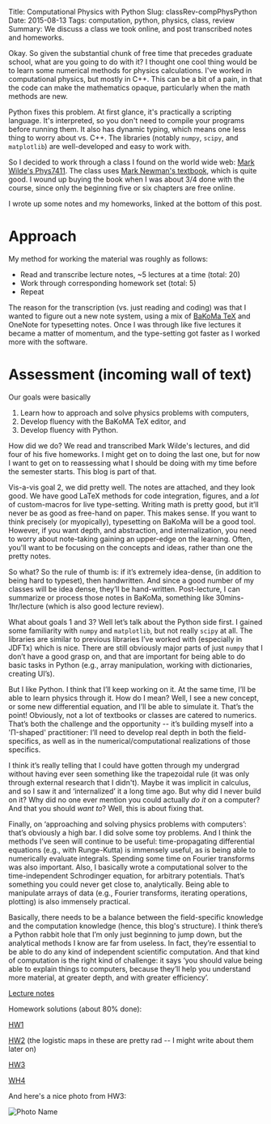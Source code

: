 Title: Computational Physics with Python
Slug: classRev-compPhysPython
Date: 2015-08-13
Tags: computation, python, physics, class, review
Summary: We discuss a class we took online, and post transcribed notes and homeworks.

Okay. So given the substantial chunk of free time that precedes graduate school, what are you going to do with it? I thought one cool thing would be to learn some numerical methods for physics calculations. I've worked in computational physics, but mostly in C++. This can be a bit of a pain, in that the code can make the mathematics opaque, particularly when the math methods are new.

Python fixes this problem. At first glance, it's practically a scripting language. It's interpreted, so you don't need to compile your programs before running them. It also has dynamic typing, which means one less thing to worry about vs. C++. The libraries (notably `numpy`, `scipy`, and `matplotlib`) are well-developed and easy to work with.

So I decided to work through a class I found on the world wide web: [Mark Wilde's Phys7411](http://www.markwilde.com/teaching/2015-spring-phys7411/). The class uses [Mark Newman's textbook](http://www-personal.umich.edu/~mejn/cp/chapters.html), which is quite good. I wound up buying the book when I was about 3/4 done with the course, since only the beginning five or six chapters are free online.

I wrote up some notes and my homeworks, linked at the bottom of this post.

# Approach
My method for working the material was roughly as follows:

* Read and transcribe lecture notes, ~5 lectures at a time (total: 20)
* Work through corresponding homework set (total: 5)
* Repeat

The reason for the transcription (vs. just reading and coding) was that I wanted to figure out a new note system, using a mix of [BaKoMa TeX](http://www.bakoma-tex.com/) and OneNote for typesetting notes. Once I was through like five lectures it became a matter of momentum, and the type-setting got faster as I worked more with the software.

# Assessment (incoming wall of text)
Our goals were basically

1. Learn how to approach and solve physics problems with computers,
2. Develop fluency with the BaKoMA TeX editor, and
3. Develop fluency with Python.

How did we do? We read and transcribed Mark Wilde's lectures, and did four of his five homeworks. I might get on to doing the last one, but for now I want to get on to reassessing what I should be doing with my time before the semester starts. This blog is part of that.

Vis-a-vis goal 2, we did pretty well. The notes are attached, and they look good. We have good LaTeX methods for code integration, figures, and a *lot* of custom-macros for live type-setting. Writing math is pretty good, but it’ll never be as good as free-hand on paper. This makes sense. If you want to think precisely (or myopically), typesetting on BaKoMa will be a good tool. However, if you want depth, and abstraction, and internalization, you need to worry about note-taking gaining an upper-edge on the learning. Often, you'll want to be focusing on the concepts and ideas, rather than one the pretty notes.

So what? So the rule of thumb is: if it’s extremely idea-dense, (in addition to being hard to typeset), then handwritten. And since a good number of my classes will be idea dense, they’ll be hand-written. Post-lecture, I can summarize or process those notes in BaKoMa, something like 30mins-1hr/lecture (which is also good lecture review).

What about goals 1 and 3? Well let’s talk about the Python side first. I gained some familiarity with `numpy` and `matplotlib`, but not really `scipy` at all. The libraries are similar to previous libraries I’ve worked with (especially in JDFTx) which is nice. There are still obviously major parts of just `numpy` that I don’t have a good grasp on, and that are important for being able to do basic tasks in Python (e.g., array manipulation, working with dictionaries, creating UI’s). 

But I like Python. I think that I’ll keep working on it. At the same time, I’ll be able to learn physics through it. How do I mean? Well, I see a new concept, or some new differential equation, and I’ll be able to simulate it. That’s the point! Obviously, not a lot of textbooks or classes are catered to numerics. That’s both the challenge and the opportunity -- it’s building myself into a 'Π-shaped' practitioner: I’ll need to develop real depth in both the field-specifics, as well as in the numerical/computational realizations of those specifics.

I think it’s really telling that I could have gotten through my undergrad without having ever seen something like the trapezoidal rule (it was only through external research that I didn't). Maybe it was implicit in calculus, and so I saw it and ‘internalized’ it a long time ago. But why did I never build on it? Why did no one ever mention you could actually *do it* on a computer? And that you should *want to*? Well, this is about fixing that.

Finally, on ‘approaching and solving physics problems with computers’: that’s obviously a high bar. I did solve some toy problems. And I think the methods I’ve seen will continue to be useful: time-propagating differential equations (e.g., with Runge-Kutta) is immensely useful, as is being able to numerically evaluate integrals. Spending some time on Fourier transforms was also important. Also, I basically wrote a computational solver to the time-independent Schrodinger equation, for arbitrary potentials. That’s something you could never get close to, analytically. Being able to manipulate arrays of data (e.g., Fourier transforms, iterating operations, plotting) is also immensely practical. 

Basically, there needs to be a balance between the field-specific knowledge and the computation knowledge (hence, this blog's structure). I think there’s a Python rabbit hole that I’m only just beginning to jump down, but the analytical methods I know are far from useless. In fact, they’re essential to be able to do any kind of independent scientific computation. And that kind of computation is the right kind of challenge: it says ‘you should value being able to explain things to computers, because they’ll help you understand more material, at greater depth, and with greater efficiency’.

[Lecture notes]({attach}/downloads/pdfs/compPhysPython.pdf)

Homework solutions (about 80% done):

[HW1]({attach}/downloads/pdfs/hw1soln.pdf)

[HW2]({attach}/downloads/pdfs/hw2soln.pdf) (the logistic maps in these are pretty rad -- I
might write about them later on)

[HW3]({attach}/downloads/pdfs/hw3soln.pdf)

[WH4]({attach}/downloads/pdfs/hw4soln.pdf)


And here's a nice photo from HW3:

![Photo Name]({attach}/blog/images/hw3crop.png)
